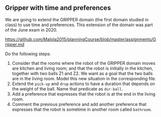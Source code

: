 ## Gripper with time and preferences
We are going to extend the GRIPPER domain (the first domain studied in class) to use time and preferences. This extension of the domain was part of the June exam in 2020.

https://github.com/Malola2015/planningCourse/blob/master/assignments/Gripper.md

Do the following steps:
 1. Consider that the rooms where the robot of the GRIPPER domain moves are kitchen and living room; and that the robot is initially in the kitchen, together with two balls Z1 and Z2. 
    We want as a goal that the two balls are in the living room. Model this new situation in the corresponding file.
 2. Extend the `pick-up` and `drop` actions to have a duration that depends on the weight of the ball. Name that predicate as `dur-ball`. 
 3. Add a preference that expresses that the robot is at the end in the living room.
 4. Comment the previous preference and add another preference that expresses that the robot is sometime in another room called `bathroom`. 
